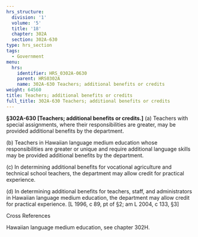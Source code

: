 ```yaml
---
hrs_structure:
  division: '1'
  volume: '5'
  title: '18'
  chapter: 302A
  section: 302A-630
type: hrs_section
tags:
  - Government
menu:
  hrs:
    identifier: HRS_0302A-0630
    parent: HRS0302A
    name: 302A-630 Teachers; additional benefits or credits
weight: 64560
title: Teachers; additional benefits or credits
full_title: 302A-630 Teachers; additional benefits or credits
---
```

**§302A-630 [Teachers; additional benefits or credits.]** (a) Teachers with special assignments, where their responsibilities are greater, may be provided additional benefits by the department.

(b) Teachers in Hawaiian language medium education whose responsibilities are greater or unique and require additional language skills may be provided additional benefits by the department.

(c) In determining additional benefits for vocational agriculture and technical school teachers, the department may allow credit for practical experience.

(d) In determining additional benefits for teachers, staff, and administrators in Hawaiian language medium education, the department may allow credit for practical experience. [L 1996, c 89, pt of §2; am L 2004, c 133, §3]

Cross References

Hawaiian language medium education, see chapter 302H.